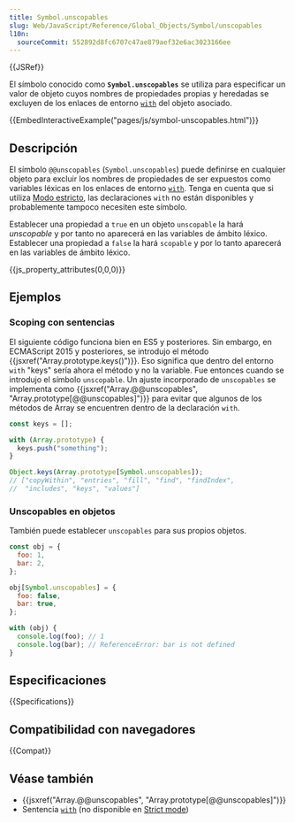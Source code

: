 ```yaml
---
title: Symbol.unscopables
slug: Web/JavaScript/Reference/Global_Objects/Symbol/unscopables
l10n:
  sourceCommit: 552892d8fc6707c47ae879aef32e6ac3023166ee
---
```


{{JSRef}}

El símbolo conocido como **`Symbol.unscopables`** se utiliza para especificar un valor de objeto cuyos nombres de propiedades propias y heredadas se excluyen de los enlaces de entorno [`with`](/es/docs/Web/JavaScript/Reference/Statements/with) del objeto asociado.

{{EmbedInteractiveExample("pages/js/symbol-unscopables.html")}}

## Descripción

El símbolo `@@unscopables` (`Symbol.unscopables`) puede definirse en cualquier objeto para excluir los nombres de propiedades de ser expuestos como variables léxicas en los enlaces de entorno [`with`](/es/docs/Web/JavaScript/Reference/Statements/with). Tenga en cuenta que si utiliza [Modo estricto](/es/docs/Web/JavaScript/Reference/Strict_mode), las declaraciones `with` no están disponibles y probablemente tampoco necesiten este símbolo.

Establecer una propiedad a `true` en un objeto `unscopable` la hará _unscopable_ y por tanto no aparecerá en las variables de ámbito léxico. Establecer una propiedad a `false` la hará `scopable` y por lo tanto aparecerá en las variables de ámbito léxico.

{{js_property_attributes(0,0,0)}}

## Ejemplos

### Scoping con sentencias

El siguiente código funciona bien en ES5 y posteriores. Sin embargo, en ECMAScript 2015 y posteriores, se introdujo el método {{jsxref("Array.prototype.keys()")}}. Eso significa que dentro del entorno `with` "keys" sería ahora el método y no la variable. Fue entonces cuando se introdujo el símbolo `unscopable`. Un ajuste incorporado de `unscopables` se implementa como {{jsxref("Array.@@unscopables", "Array.prototype[@@unscopables]")}} para evitar que algunos de los métodos de Array se encuentren dentro de la declaración `with`.

```js
const keys = [];

with (Array.prototype) {
  keys.push("something");
}

Object.keys(Array.prototype[Symbol.unscopables]);
// ["copyWithin", "entries", "fill", "find", "findIndex",
//  "includes", "keys", "values"]
```

### Unscopables en objetos

También puede establecer `unscopables` para sus propios objetos.

```js
const obj = {
  foo: 1,
  bar: 2,
};

obj[Symbol.unscopables] = {
  foo: false,
  bar: true,
};

with (obj) {
  console.log(foo); // 1
  console.log(bar); // ReferenceError: bar is not defined
}
```

## Especificaciones

{{Specifications}}

## Compatibilidad con navegadores

{{Compat}}

## Véase también

- {{jsxref("Array.@@unscopables", "Array.prototype[@@unscopables]")}}
- Sentencia [`with`](/es/docs/Web/JavaScript/Reference/Statements/with) (no disponible en [Strict mode](/es/docs/Web/JavaScript/Reference/Strict_mode))
